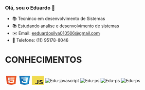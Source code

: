 ### Olá, sou o Eduardo 👋

- 📚 Tecninco em desenvolvimento de Sistemas
- 📚 Estudando analise e desenvolvimento de sistemas
- ✉️ Email: eeduardosilva010506@gmail.com
- 📱 Telefone: (11) 95178-8048



<h1>CONHECIMENTOS</h1>
<div style="display: inline_block"><br>
  <img align="center" alt="Edu-HTML" height="30" width="40" src="https://raw.githubusercontent.com/devicons/devicon/master/icons/html5/html5-original.svg">
  <img align="center" alt="Edu-CSS" height="30" width="40" src="https://raw.githubusercontent.com/devicons/devicon/master/icons/css3/css3-original.svg">
   <img align="center" alt="Edu-javascript" height="30" width="40" src="https://raw.githubusercontent.com/devicons/devicon/master/icons/javascript/javascript-original.svg">
  <img align="center" alt="Edu-javascript" height="30" width="40" src="https://cdn.jsdelivr.net/gh/devicons/devicon@latest/icons/mysql/mysql-original.svg" />
   <img align="center" alt="Edu-ps" height="30" width="40 " src="https://cdn.jsdelivr.net/gh/devicons/devicon@latest/icons/nodejs/nodejs-original-wordmark.svg" />
    <img align="center" alt="Edu-ps" height="30" width="40 " src="https://cdn.jsdelivr.net/gh/devicons/devicon@latest/icons/laravel/laravel-original.svg" />
    <img align="center" alt="Edu-ps" height="30" width="40 " src="https://cdn.jsdelivr.net/gh/devicons/devicon@latest/icons/git/git-original-wordmark.svg" />



   </div>
          
         
          
                                                                                                                                             
  
